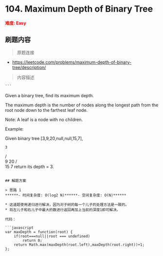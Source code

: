 # 104. Maximum Depth of Binary Tree

**<font color=red>难度: Easy</font>**

## 刷题内容

> 原题连接

* https://leetcode.com/problems/maximum-depth-of-binary-tree/description/

> 内容描述

    ```
Given a binary tree, find its maximum depth.

The maximum depth is the number of nodes along the longest path from the root node down to the farthest leaf node.

Note: A leaf is a node with no children.

Example:

Given binary tree [3,9,20,null,null,15,7],

    3
   / \
  9  20
    /  \
   15   7
return its depth = 3.
```

## 解题方案

> 思路 1
******- 时间复杂度: O(log2 N)******- 空间复杂度: O(N)******

* 这道题使用递归进行解决，因为对于树的每一个儿子的处理方法是一致的。
* 将左儿子和右儿子中最大的数进行返回再加上当前的深度1即可解决。

代码：

```javascript
var maxDepth = function(root) {
    if(root===null||root === undefined)
        return 0;
    return Math.max(maxDepth(root.left),maxDepth(root.right))+1;
};
```

